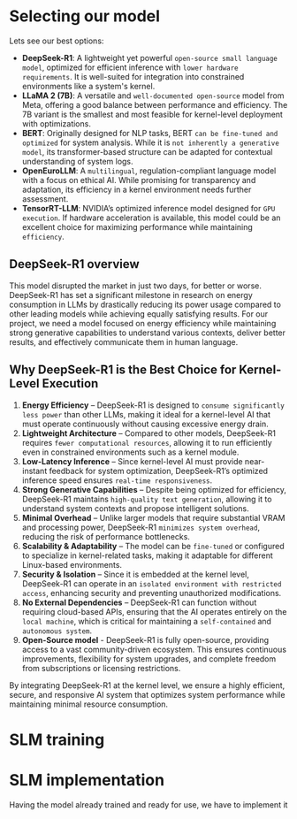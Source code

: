 # Selecting our model

Lets see our best options:  

- **DeepSeek-R1**: A lightweight yet powerful `open-source small language model`, optimized for efficient inference with `lower hardware requirements`. It is well-suited for integration into constrained environments like a system's kernel.  
- **LLaMA 2 (7B)**: A versatile and `well-documented open-source` model from Meta, offering a good balance between performance and efficiency. The 7B variant is the smallest and most feasible for kernel-level deployment with optimizations.  
- **BERT**: Originally designed for NLP tasks, BERT `can be fine-tuned and optimized` for system analysis. While it is `not inherently a generative model`, its transformer-based structure can be adapted for contextual understanding of system logs.  
- **OpenEuroLLM**: A `multilingual`, regulation-compliant language model with a focus on ethical AI. While promising for transparency and adaptation, its efficiency in a kernel environment needs further assessment.  
- **TensorRT-LLM**: NVIDIA’s optimized inference model designed for `GPU execution`. If hardware acceleration is available, this model could be an excellent choice for maximizing performance while maintaining `efficiency`.  

## DeepSeek-R1 overview

This model disrupted the market in just two days, for better or worse. DeepSeek-R1 has set a significant milestone in research on energy consumption in LLMs by drastically reducing its power usage compared to other leading models while achieving equally satisfying results. For our project, we need a model focused on energy efficiency while maintaining strong generative capabilities to understand various contexts, deliver better results, and effectively communicate them in human language.

## Why DeepSeek-R1 is the Best Choice for Kernel-Level Execution  

1. **Energy Efficiency** – DeepSeek-R1 is designed to `consume significantly less power` than other LLMs, making it ideal for a kernel-level AI that must operate continuously without causing excessive energy drain.
2. **Lightweight Architecture** – Compared to other models, DeepSeek-R1 requires `fewer computational resources`, allowing it to run efficiently even in constrained environments such as a kernel module.  
3. **Low-Latency Inference** – Since kernel-level AI must provide near-instant feedback for system optimization, DeepSeek-R1’s optimized inference speed ensures `real-time responsiveness`.  
4. **Strong Generative Capabilities** – Despite being optimized for efficiency, DeepSeek-R1 maintains `high-quality text generation`, allowing it to understand system contexts and propose intelligent solutions.  
5. **Minimal Overhead** – Unlike larger models that require substantial VRAM and processing power, DeepSeek-R1 `minimizes system overhead`, reducing the risk of performance bottlenecks.  
6. **Scalability & Adaptability** – The model can be `fine-tuned` or configured to specialize in kernel-related tasks, making it adaptable for different Linux-based environments.  
7. **Security & Isolation** – Since it is embedded at the kernel level, DeepSeek-R1 can operate in an `isolated environment with restricted access`, enhancing security and preventing unauthorized modifications.  
8. **No External Dependencies** – DeepSeek-R1 can function without requiring cloud-based APIs, ensuring that the AI operates entirely on the `local machine`, which is critical for maintaining a `self-contained` and `autonomous system`.  
9. **Open-Source model** - DeepSeek-R1 is fully open-source, providing access to a vast community-driven ecosystem. This ensures continuous improvements, flexibility for system upgrades, and complete freedom from subscriptions or licensing restrictions.

By integrating DeepSeek-R1 at the kernel level, we ensure a highly efficient, secure, and responsive AI system that optimizes system performance while maintaining minimal resource consumption.  

# SLM training



# SLM implementation

Having the model already trained and ready for use, we have to implement it

